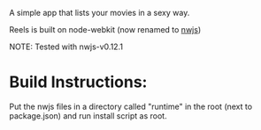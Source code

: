 A simple app that lists your movies in a sexy way.

Reels is built on node-webkit (now renamed to [nwjs](nwjs.io))

NOTE: Tested with nwjs-v0.12.1

# Build Instructions:
Put the nwjs files in a directory called "runtime" in the  root (next to package.json) and run install script as root.
